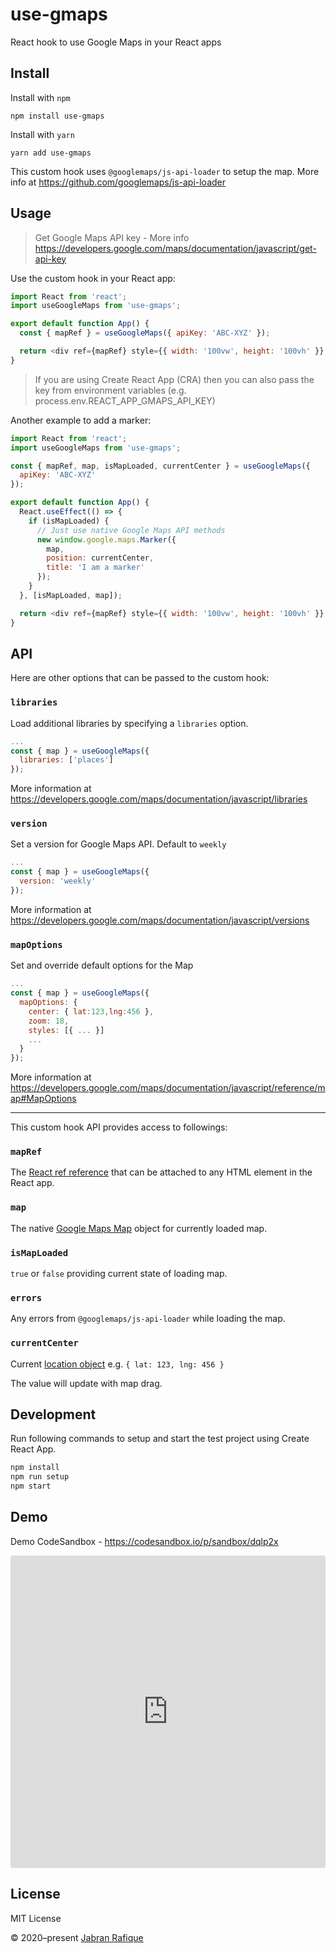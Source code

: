 # use-gmaps

React hook to use Google Maps in your React apps

## Install

Install with `npm`

```
npm install use-gmaps
```

Install with `yarn`

```
yarn add use-gmaps
```

This custom hook uses `@googlemaps/js-api-loader` to setup the map. More info at https://github.com/googlemaps/js-api-loader

## Usage

> Get Google Maps API key - More info https://developers.google.com/maps/documentation/javascript/get-api-key

Use the custom hook in your React app:

```js
import React from 'react';
import useGoogleMaps from 'use-gmaps';

export default function App() {
  const { mapRef } = useGoogleMaps({ apiKey: 'ABC-XYZ' });

  return <div ref={mapRef} style={{ width: '100vw', height: '100vh' }} />;
}
```

> If you are using Create React App (CRA) then you can also pass the key from environment variables (e.g. process.env.REACT_APP_GMAPS_API_KEY)

Another example to add a marker:

```js
import React from 'react';
import useGoogleMaps from 'use-gmaps';

const { mapRef, map, isMapLoaded, currentCenter } = useGoogleMaps({
  apiKey: 'ABC-XYZ'
});

export default function App() {
  React.useEffect(() => {
    if (isMapLoaded) {
      // Just use native Google Maps API methods
      new window.google.maps.Marker({
        map,
        position: currentCenter,
        title: 'I am a marker'
      });
    }
  }, [isMapLoaded, map]);

  return <div ref={mapRef} style={{ width: '100vw', height: '100vh' }} />;
}
```

## API

Here are other options that can be passed to the custom hook:

### `libraries`

Load additional libraries by specifying a `libraries` option.

```js
...
const { map } = useGoogleMaps({
  libraries: ['places']
});
```

More information at https://developers.google.com/maps/documentation/javascript/libraries

### `version`

Set a version for Google Maps API. Default to `weekly`

```js
...
const { map } = useGoogleMaps({
  version: 'weekly'
});
```

More information at https://developers.google.com/maps/documentation/javascript/versions

### `mapOptions`

Set and override default options for the Map

```js
...
const { map } = useGoogleMaps({
  mapOptions: {
    center: { lat:123,lng:456 },
    zoom: 18,
    styles: [{ ... }]
    ...
  }
});
```

More information at https://developers.google.com/maps/documentation/javascript/reference/map#MapOptions

---

This custom hook API provides access to followings:

### `mapRef`

The [React ref reference](https://reactjs.org/docs/hooks-reference.html#useref) that can be attached to any HTML element in the React app.

### `map`

The native [Google Maps Map](https://developers.google.com/maps/documentation/javascript/reference/map) object for currently loaded map.

### `isMapLoaded`

`true` or `false` providing current state of loading map.

### `errors`

Any errors from `@googlemaps/js-api-loader` while loading the map.

### `currentCenter`

Current [location object](https://developers.google.com/maps/documentation/javascript/reference/coordinates#LatLng) e.g. `{ lat: 123, lng: 456 }`

The value will update with map drag.

## Development

Run following commands to setup and start the test project using Create React App.

```sh
npm install
npm run setup
npm start
```

## Demo

Demo CodeSandbox - https://codesandbox.io/p/sandbox/dqlp2x

<iframe src="https://codesandbox.io/embed/dqlp2x?view=editor+%2B+preview&module=%2Fsrc%2FApp.tsx&hidenavigation=1"
 style="width:100%; height: 500px; border:0; border-radius: 4px; overflow:hidden;"
 title="use-gmaps"
 allow="accelerometer; ambient-light-sensor; camera; encrypted-media; geolocation; gyroscope; hid; microphone; midi; payment; usb; vr; xr-spatial-tracking"
 sandbox="allow-forms allow-modals allow-popups allow-presentation allow-same-origin allow-scripts"
></iframe>

## License

MIT License

&copy; 2020–present [Jabran Rafique](https://jabran.me)
